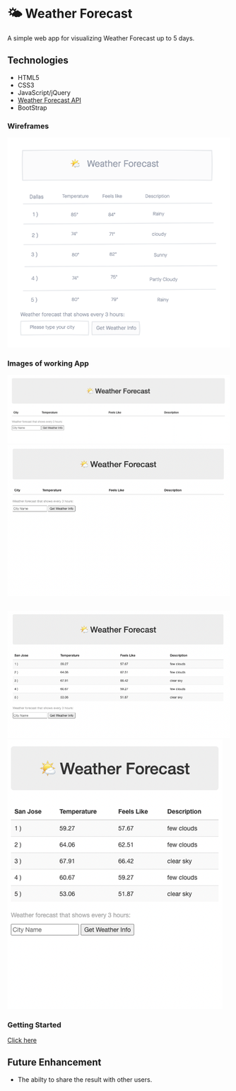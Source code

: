 # 🌤 Weather Forecast

A simple web app for visualizing Weather Forecast up to 5 days.

## Technologies
- HTML5
- CSS3
- JavaScript/jQuery
- [Weather Forecast API](http://openweathermap.org/forecast16)
- BootStrap

### Wireframes
![screenshot](img/weatherApp-wireframe.png)

### Images of working App
![firstScreen](img/firstScreen.png)![secondScreen](img/twoScreen.png)
##
![thirdScreen](img/thirdScreen.png)![fourthScreen](img/fourthScreen.png)


### Getting Started
[Click here](https://avisa-ga.github.io/first-web-app-project/)

## Future Enhancement
- The abilty to share the result with other users.
